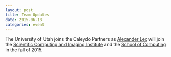 ```yaml
---
layout: post
title: Team Updates
date: 2015-06-18
categories: event
---
```


The University of Utah joins the Caleydo Partners as [Alexander Lex](http://alexander-lex.net) will join the [Scientific Computing and Imaging Institute](https://sci.utah.edu) and the [School of Computing](https://www.cs.utah.edu/) in the fall of 2015. 
